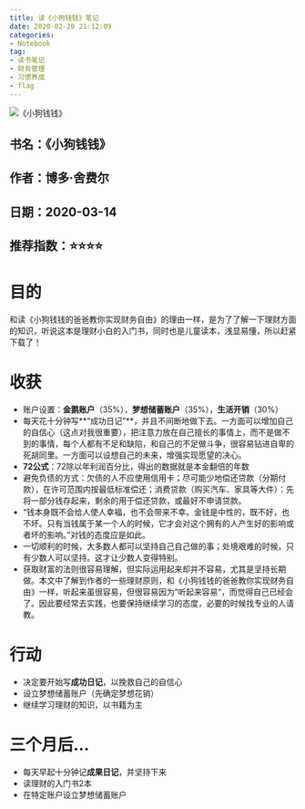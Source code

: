 ```yaml
---
title: 读《小狗钱钱》笔记
date: 2020-02-20 21:12:09
categories:
- Notebook
tag:
- 读书笔记
- 财务管理
- 习惯养成
- flag
--- 
```


![《小狗钱钱》](https://tva1.sinaimg.cn/large/00831rSTgy1gctkvadx0gj3078091wet.jpg "《小狗钱钱》")

## 书名：《小狗钱钱》
## 作者：博多·舍费尔
## 日期：2020-03-14
## 推荐指数：⭐️⭐️⭐️⭐️

# 目的
和读《小狗钱钱的爸爸教你实现财务自由》的理由一样，是为了了解一下理财方面的知识，听说这本是理财小白的入门书，同时也是儿童读本，浅显易懂，所以赶紧下载了！

# 收获
- 账户设置：**金鹅账户**（35%），**梦想储蓄账户**（35%），**生活开销**（30%）
- 每天花十分钟写**“成功日记”**，并且不间断地做下去。一方面可以增加自己的自信心（这点对我很重要），把注意力放在自己擅长的事情上，而不是做不到的事情，每个人都有不足和缺陷，和自己的不足做斗争，很容易钻进自卑的死胡同里。一方面可以设想自己的未来，增强实现愿望的决心。
- **72公式**：72除以年利润百分比，得出的数据就是本金翻倍的年数
- 避免负债的方式：欠债的人不应使用信用卡；尽可能少地偿还贷款（分期付款），在许可范围内按最低标准偿还；消费贷款（购买汽车、家具等大件）：先将一部分钱存起来，剩余的用于偿还贷款，或最好不申请贷款。
- “钱本身既不会给人使人幸福，也不会带来不幸。金钱是中性的，既不好，也不坏。只有当钱属于某一个人的时候，它才会对这个拥有的人产生好的影响或者坏的影响。”对钱的态度应是如此。
- 一切顺利的时候，大多数人都可以坚持自己自己做的事；处境艰难的时候，只有少数人可以坚持。这才让少数人变得特别。
- 获取财富的法则很容易理解，但实际运用起来却并不容易，尤其是坚持长期做。本文中了解到作者的一些理财原则，和《小狗钱钱的爸爸教你实现财务自由》一样，听起来虽很容易，但很容易因为“听起来容易”，而觉得自己已经会了。因此要经常去实践，也要保持继续学习的态度，必要的时候找专业的人请教。

# 行动
- 决定要开始写**成功日记**，以挽救自己的自信心
- 设立梦想储蓄账户（先确定梦想花销）
- 继续学习理财的知识，以书籍为主

# 三个月后…
- 每天早起十分钟记**成果日记**，并坚持下来
- 读理财的入门书2本
- 在特定账户设立梦想储蓄账户


